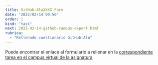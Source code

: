 ```yaml
---
title: GitHub-AluXXXX Form
date: "2022/02/14 00:50"
order: 1
kind: "task"
next: 2022-02-14-github-campus-expert.html
rubrica:
  - "Rellenado cuestionario GitHub-Alu"
---
```



Puede encontrar el enlace al formulario a rellenar en la [correspondiente tarea en el campus virtual de la asignatura](https://campusingenieriaytecnologia2122.ull.es/mod/assign/view.php?id=21205&forceview=1)